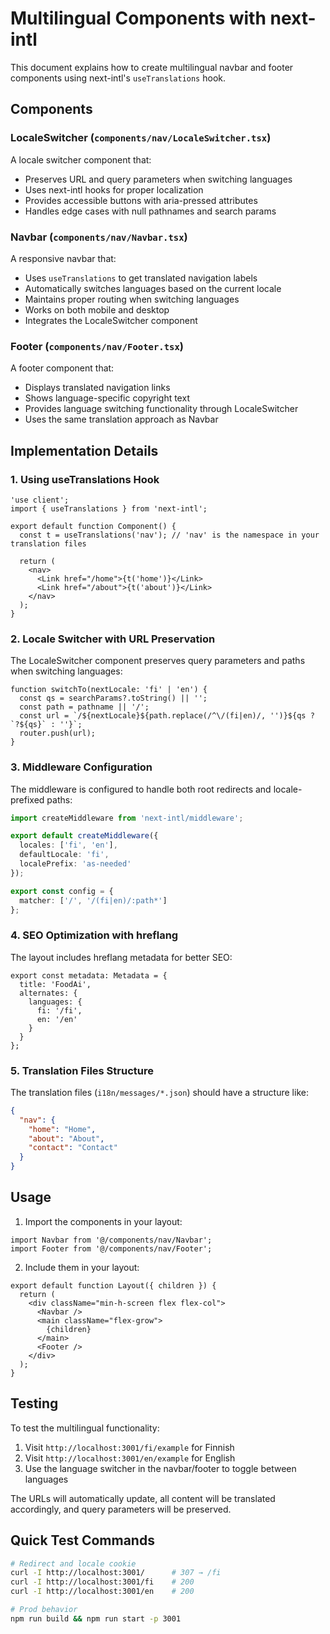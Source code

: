 # Multilingual Components with next-intl

This document explains how to create multilingual navbar and footer components using next-intl's `useTranslations` hook.

## Components

### LocaleSwitcher (`components/nav/LocaleSwitcher.tsx`)

A locale switcher component that:
- Preserves URL and query parameters when switching languages
- Uses next-intl hooks for proper localization
- Provides accessible buttons with aria-pressed attributes
- Handles edge cases with null pathnames and search params

### Navbar (`components/nav/Navbar.tsx`)

A responsive navbar that:
- Uses `useTranslations` to get translated navigation labels
- Automatically switches languages based on the current locale
- Maintains proper routing when switching languages
- Works on both mobile and desktop
- Integrates the LocaleSwitcher component

### Footer (`components/nav/Footer.tsx`)

A footer component that:
- Displays translated navigation links
- Shows language-specific copyright text
- Provides language switching functionality through LocaleSwitcher
- Uses the same translation approach as Navbar

## Implementation Details

### 1. Using useTranslations Hook

```tsx
'use client';
import { useTranslations } from 'next-intl';

export default function Component() {
  const t = useTranslations('nav'); // 'nav' is the namespace in your translation files
  
  return (
    <nav>
      <Link href="/home">{t('home')}</Link>
      <Link href="/about">{t('about')}</Link>
    </nav>
  );
}
```

### 2. Locale Switcher with URL Preservation

The LocaleSwitcher component preserves query parameters and paths when switching languages:

```tsx
function switchTo(nextLocale: 'fi' | 'en') {
  const qs = searchParams?.toString() || '';
  const path = pathname || '/';
  const url = `/${nextLocale}${path.replace(/^\/(fi|en)/, '')}${qs ? `?${qs}` : ''}`;
  router.push(url);
}
```

### 3. Middleware Configuration

The middleware is configured to handle both root redirects and locale-prefixed paths:

```ts
import createMiddleware from 'next-intl/middleware';

export default createMiddleware({
  locales: ['fi', 'en'],
  defaultLocale: 'fi',
  localePrefix: 'as-needed'
});

export const config = {
  matcher: ['/', '/(fi|en)/:path*']
};
```

### 4. SEO Optimization with hreflang

The layout includes hreflang metadata for better SEO:

```tsx
export const metadata: Metadata = {
  title: 'FoodAi',
  alternates: {
    languages: {
      fi: '/fi',
      en: '/en'
    }
  }
};
```

### 5. Translation Files Structure

The translation files (`i18n/messages/*.json`) should have a structure like:

```json
{
  "nav": {
    "home": "Home",
    "about": "About",
    "contact": "Contact"
  }
}
```

## Usage

1. Import the components in your layout:

```tsx
import Navbar from '@/components/nav/Navbar';
import Footer from '@/components/nav/Footer';
```

2. Include them in your layout:

```tsx
export default function Layout({ children }) {
  return (
    <div className="min-h-screen flex flex-col">
      <Navbar />
      <main className="flex-grow">
        {children}
      </main>
      <Footer />
    </div>
  );
}
```

## Testing

To test the multilingual functionality:

1. Visit `http://localhost:3001/fi/example` for Finnish
2. Visit `http://localhost:3001/en/example` for English
3. Use the language switcher in the navbar/footer to toggle between languages

The URLs will automatically update, all content will be translated accordingly, and query parameters will be preserved.

## Quick Test Commands

```bash
# Redirect and locale cookie
curl -I http://localhost:3001/      # 307 → /fi
curl -I http://localhost:3001/fi    # 200
curl -I http://localhost:3001/en    # 200

# Prod behavior
npm run build && npm run start -p 3001
```
